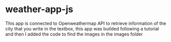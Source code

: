# weather-app-js

This app is connected to Openweathermap API to retrieve information of the city that you write in the textbox, this app was builded following a tutorial and then I added the code to find the images in the images folder
